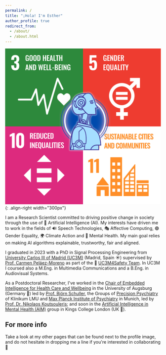 ```yaml
---
permalink: /
title: "¡Hola! I'm Esther"
author_profile: true
redirect_from: 
  - /about/
  - /about.html
---
```


![SDGs + AI Illustration](/images/sdg_ai.png){: .align-right width="300px"}


I am a Research Scientist committed to driving positive change in society through the use of 🤖 Artificial Intelligence (AI). My interests have driven me to work in the fields of 🔊 Speech Technologies, 🎭 Affective Computing, 🟣 Gender Equality, 🌍 Climate Action and 🧠 Mental Health. My main goal relies on making AI algorithms explainable, trustworthy, fair and aligned.

I graduated in 2023 with a PhD in Signal Processing Engineering from [University Carlos III of Madrid (UC3M)](https://www.uc3m.es/home) (Madrid, Spain ☀️) supervised by [Prof. Carmen Peláez-Moreno](https://scholar.google.es/citations?user=PXEKOr8AAAAJ&hl=en) as part of the 💜 [UC3M4Safety Team](https://www.uc3m.es/ss/Satellite/INST-EstudiosGenero/es/TextoDosColumnas/1371396308527/UC3M4Safety). In UC3M I coursed also a M.Eng. in Multimedia Communications and a B.Eng. in Audiovisual Systems.

As a Postdoctoral Researcher, I've worked in the [Chair of Embedded Intelligence for Health Care and Wellbeing](https://www.uni-augsburg.de/en/fakultaet/fai/informatik/prof/eihw/) in the University of Augsburg (Germany 🥨) led by [Prof. Björn Schuller](https://scholar.google.com/citations?user=TxKNCSoAAAAJ&hl=en), the Groups of [Precision Psychiatry](https://www.lmu-klinikum.de/psychiatrie-und-psychotherapie/forschung-research/working-groups/precision-psychiatry/7ef67d79b4ad4804) of Klinikum LMU and [Max Planck Institute of Psychiatry](https://www.psych.mpg.de/2571270/precision-psychiatry) in Munich, led by [Prof. Dr. Nikolaos Koutsouleris](https://scholar.google.de/citations?user=dPzed4kAAAAJ&hl=de); and soon in the [Artificial Intelligence in Mental Health (AIM)](https://www.kcl.ac.uk/research/artificial-intelligence-in-mental-health-aim) group in Kings College London (UK 💂).


For more info
------
Take a look at my other pages that can be found next to the profile image, and do not hesitate in dropping me a line if you're interested in collaborating 🤝
